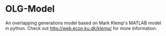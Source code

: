 # OLG-Model
An overlapping generations model based on Mark Klemp's MATLAB model in python.
Check out http://web.econ.ku.dk/klemp/ for more information.
